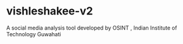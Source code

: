 # vishleshakee-v2
A social media analysis tool developed by OSINT , Indian Institute of Technology Guwahati
